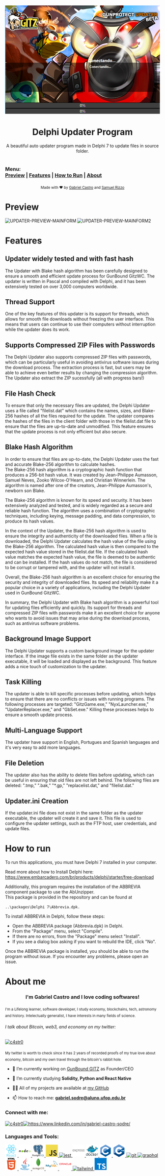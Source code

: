 <p  align="center"><img  src="preview/preview-mainform.png"  alt="PREVIEW"  ></p>
<h1  align="center">Delphi Updater Program</h1>
<div  align="center">
A beautiful auto updater program made in Delphi 7 to update files in source folder. 
<br/>  <br/>

</div>

<div Quick Links="center">
  <h3>Menu:<br>
    <a href="#preview">Preview</a><span> | </span>
    <a href="#features">Features</a><span> | </span>
    <a href="#how-to-run">How to Run</a><span> | </span>
    <a href="#about-me">About</a><span>
  </h3>
  <div align="center"><sub>Made with ❤︎ by <a href="https://github.com/zC4sTr0">Gabriel Castro</a> and <a href="https://github.com/samuelrizzo">Samuel Rizzo</a></sub></div>
</div>

# Preview

<img  src="preview/download-2.gif"  alt="UPDATER-PREVIEW-MAINFORM"/>
<img  src="preview/download-ok.gif"  alt="UPDATER-PREVIEW-MAINFORM2"/>
 
# Features

## Updater widely tested and with fast hash
The Updater with Blake hash algorithm has been carefully designed to ensure a smooth and efficient update process for GunBound GitzWC. The updater is written in Pascal and compiled with Delphi, and it has been extensively tested on over 3,000 computers worldwide.

## Thread Support
One of the key features of this updater is its support for threads, which allows for smooth file downloads without freezing the user interface. This means that users can continue to use their computers without interruption while the updater does its work.

## Supports Compressed ZIP Files with Passwords
The Delphi Updater also supports compressed ZIP files with passwords, which can be particularly useful in avoiding antivirus software issues during the download process. The extraction process is fast, but users may be able to achieve even better results by changing the compression algorithm.<br>
The Updater also extract the ZIP sucessfully (all with progress bars!)

## File Hash Check
To ensure that only the necessary files are updated, the Delphi Updater uses a file called "filelist.dat" which contains the names, sizes, and Blake-256 hashes of all the files required for the update. The updater compares the hashes of the files in the client folder with those in the filelist.dat file to ensure that the files are up-to-date and unmodified. This feature ensures that the update process is not only efficient but also secure.

## Blake Hash Algorithm

In order to ensure that files are up-to-date, the Delphi Updater uses the fast and accurate Blake-256 algorithm to calculate hashes. <br>
The Blake-256 hash algorithm is a cryptographic hash function that produces a 256-bit hash value. It was created by Jean-Philippe Aumasson, Samuel Neves, Zooko Wilcox-O'Hearn, and Christian Winnerlein. The algorithm is named after one of the creators, Jean-Philippe Aumasson's, newborn son Blake.

The Blake-256 algorithm is known for its speed and security. It has been extensively analyzed and tested, and is widely regarded as a secure and reliable hash function. The algorithm uses a combination of cryptographic techniques, including keying, message padding, and data compression, to produce its hash values.

In the context of the Updater, the Blake-256 hash algorithm is used to ensure the integrity and authenticity of the downloaded files. When a file is downloaded, the Delphi Updater calculates the hash value of the file using the Blake-256 algorithm. The calculated hash value is then compared to the expected hash value stored in the filelist.dat file. If the calculated hash value matches the expected hash value, the file is deemed to be authentic and can be installed. If the hash values do not match, the file is considered to be corrupt or tampered with, and the updater will not install it.

Overall, the Blake-256 hash algorithm is an excellent choice for ensuring the security and integrity of downloaded files. Its speed and reliability make it a popular choice in a variety of applications, including the Delphi Updater used in GunBound GitzWC.

In summary, the Delphi Updater with Blake hash algorithm is a powerful tool for updating files efficiently and quickly. Its support for threads and compressed ZIP files with passwords make it an excellent choice for anyone who wants to avoid issues that may arise during the download process, such as antivirus software problems.

## Background Image Support
The Delphi Updater supports a custom background image for the updater interface. If the image file exists in the same folder as the updater executable, it will be loaded and displayed as the background. This feature adds a nice touch of customization to the updater.

## Task Killing
The updater is able to kill specific processes before updating, which helps to ensure that there are no conflicts or issues with running programs. The following processes are targeted: "GitzGame.exe," "NyxLauncher.exe," "UpdaterReplacer.exe," and "GbSet.exe." Killing these processes helps to ensure a smooth update process.

## Multi-Language Support
The updater have support in English, Portugues and Spanish languages and it's very easy to add more languages.

## File Deletion
The updater also has the ability to delete files before updating, which can be useful in ensuring that old files are not left behind. The following files are deleted: ".tmp," ".bak," "*.gp," "replacelist.dat," and "filelist.dat."

## Updater.ini Creation
If the updater.ini file does not exist in the same folder as the updater executable, the updater will create it and save it. This file is used to configure the updater settings, such as the FTP host, user credentials, and update files.

# How to run

To run this applications, you must have Delphi 7 installed in your computer.

Read more about how to Install Delphi here: https://www.embarcadero.com/br/products/delphi/starter/free-download

Additionally, this program requires the installation of the ABBREVIA component package to use the AbUnzipper. <br>
This package is provided in the repository and can be found at 

`` ..\packages\Delphi 7\Abbrevia.dpk. ``

To install ABBREVIA in Delphi, follow these steps:

- Open the ABBREVIA package (Abbrevia.dpk) in Delphi.
- From the "Package" menu, select "Compile".
- If there are no errors, from the "Package" menu select "Install".
- If you see a dialog box asking if you want to rebuild the IDE, click "No".
  
Once the ABBREVIA package is installed, you should be able to run the program without issue. If you encounter any problems, please open an issue.

# About me

<h3  align="center"> I'm Gabriel Castro and I love coding softwares!</h3>

<sub  align="center">I'm a Lifelong learner, software developer, I study economy, blockchains, tech, astronomy and history. Intelectually generalist, I have interests in many fields of science. </sub>
  
###### I talk about Bitcoin, web3, and economy on my twitter:

<p  align="left">  <a  href="https://twitter.com/c4str0"  target="blank"><img  src="https://img.shields.io/twitter/follow/c4str0?logo=twitter&style=for-the-badge"  alt="c4str0"/></a>  </p>

<sub> My twitter is worth to check since it has 2 years of recorded proofs of my true love about economy, bitcoin and my own travel through the bitcoin's rabbit hole.</sub>

- 🔭 I’m currently working on [GunBound GITZ](http://www.gitzwc.com) as Founder/CEO

- 🌱 I’m currently studying **Solidity, Python and React Native**

- 👨‍💻 All of my projects are available at [my GitHub](https://github.com/zC4sTr0C4sTr0)

- 📫 How to reach me: **gabriel.sodre@aluno.ufop.edu.br**

<h3  align="left">Connect with me:</h3>

<p  align="left">

<a  href="https://twitter.com/c4str0"  target="blank"><img  align="center" src="https://raw.githubusercontent.com/rahuldkjain/github-profile-readme-generator/master/src/images/icons/Social/twitter.svg"  alt="c4str0"  height="30"  width="40"/></a><a  href="https://www.linkedin.com/in/gabriel-castro-sodre/"  target="blank"><img  align="center"  src="https://raw.githubusercontent.com/rahuldkjain/github-profile-readme-generator/master/src/images/icons/Social/linked-in-alt.svg"  alt="https://www.linkedin.com/in/gabriel-castro-sodre/"  height="30"  width="40"  /></a>

</p>

<h3  align="left">Languages and Tools:</h3>

  

<p  align="left"><a  href="https://reactjs.org/"  target="_blank"  rel="noreferrer">  <img  src="https://raw.githubusercontent.com/devicons/devicon/master/icons/react/react-original-wordmark.svg"  alt="react"  width="40"  height="40"/>  </a><a  href="https://nodejs.org"  target="_blank"  rel="noreferrer">  <img  src="https://raw.githubusercontent.com/devicons/devicon/master/icons/nodejs/nodejs-original-wordmark.svg"  alt="nodejs"  width="40"  height="40"/>  </a>  <a  href="https://www.postgresql.org"  target="_blank"  rel="noreferrer">  <img  src="https://raw.githubusercontent.com/devicons/devicon/master/icons/postgresql/postgresql-original-wordmark.svg"  alt="postgresql"  width="40"  height="40"/>  </a><a  href="https://developer.mozilla.org/en-US/docs/Web/JavaScript"  target="_blank"  rel="noreferrer">  <img  src="https://raw.githubusercontent.com/devicons/devicon/master/icons/javascript/javascript-original.svg"  alt="javascript"  width="40"  height="40"/>  </a>  <a  href="https://jestjs.io"  target="_blank"  rel="noreferrer">  <img  src="https://www.vectorlogo.zone/logos/jestjsio/jestjsio-icon.svg"  alt="jest"  width="40"  height="40"/>  </a><a  href="https://expressjs.com"  target="_blank"  rel="noreferrer">  <img  src="https://raw.githubusercontent.com/devicons/devicon/master/icons/express/express-original-wordmark.svg"  alt="express"  width="40"  height="40"/>  </a><a  href="https://www.docker.com/"  target="_blank"  rel="noreferrer">  <img  src="https://raw.githubusercontent.com/devicons/devicon/master/icons/docker/docker-original-wordmark.svg"  alt="docker"  width="40"  height="40"/>  </a><a  href="https://www.cprogramming.com/"  target="_blank"  rel="noreferrer">  <img  src="https://raw.githubusercontent.com/devicons/devicon/master/icons/c/c-original.svg"  alt="c"  width="40"  height="40"/>  </a>  <a  href="https://www.w3schools.com/cpp/"  target="_blank"  rel="noreferrer">  <img  src="https://raw.githubusercontent.com/devicons/devicon/master/icons/cplusplus/cplusplus-original.svg"  alt="cplusplus"  width="40"  height="40"/>  </a>  <a  href="https://git-scm.com/"  target="_blank"  rel="noreferrer">  <img  src="https://www.vectorlogo.zone/logos/git-scm/git-scm-icon.svg"  alt="git"  width="40"  height="40"/>  </a>  <a  href="https://graphql.org"  target="_blank"  rel="noreferrer">  <img  src="https://www.vectorlogo.zone/logos/graphql/graphql-icon.svg"  alt="graphql"  width="40"  height="40"/>  </a>  <a  href="https://www.w3.org/html/"  target="_blank"  rel="noreferrer">  <img  src="https://raw.githubusercontent.com/devicons/devicon/master/icons/html5/html5-original-wordmark.svg"  alt="html5"  width="40"  height="40"/>  </a>  <a  href="https://www.java.com"  target="_blank"  rel="noreferrer">  <img  src="https://raw.githubusercontent.com/devicons/devicon/master/icons/java/java-original.svg"  alt="java"  width="40"  height="40"/>  </a>  <a  href="https://www.mongodb.com/"  target="_blank"  rel="noreferrer">  <img  src="https://raw.githubusercontent.com/devicons/devicon/master/icons/mongodb/mongodb-original-wordmark.svg"  alt="mongodb"  width="40"  height="40"/>  </a>  <a  href="https://www.mysql.com/"  target="_blank"  rel="noreferrer">  <img  src="https://raw.githubusercontent.com/devicons/devicon/master/icons/mysql/mysql-original-wordmark.svg"  alt="mysql"  width="40"  height="40"/>  </a>  <a  href="https://www.oracle.com/"  target="_blank"  rel="noreferrer">  <img  src="https://raw.githubusercontent.com/devicons/devicon/master/icons/oracle/oracle-original.svg"  alt="oracle"  width="40"  height="40"/>  </a>  <a  href="https://tailwindcss.com/"  target="_blank"  rel="noreferrer">  <img  src="https://www.vectorlogo.zone/logos/tailwindcss/tailwindcss-icon.svg"  alt="tailwind"  width="40"  height="40"/>  </a>  <a  href="https://www.typescriptlang.org/"  target="_blank"  rel="noreferrer">  <img  src="https://raw.githubusercontent.com/devicons/devicon/master/icons/typescript/typescript-original.svg"  alt="typescript"  width="40"  height="40"/>  </a>  </p>